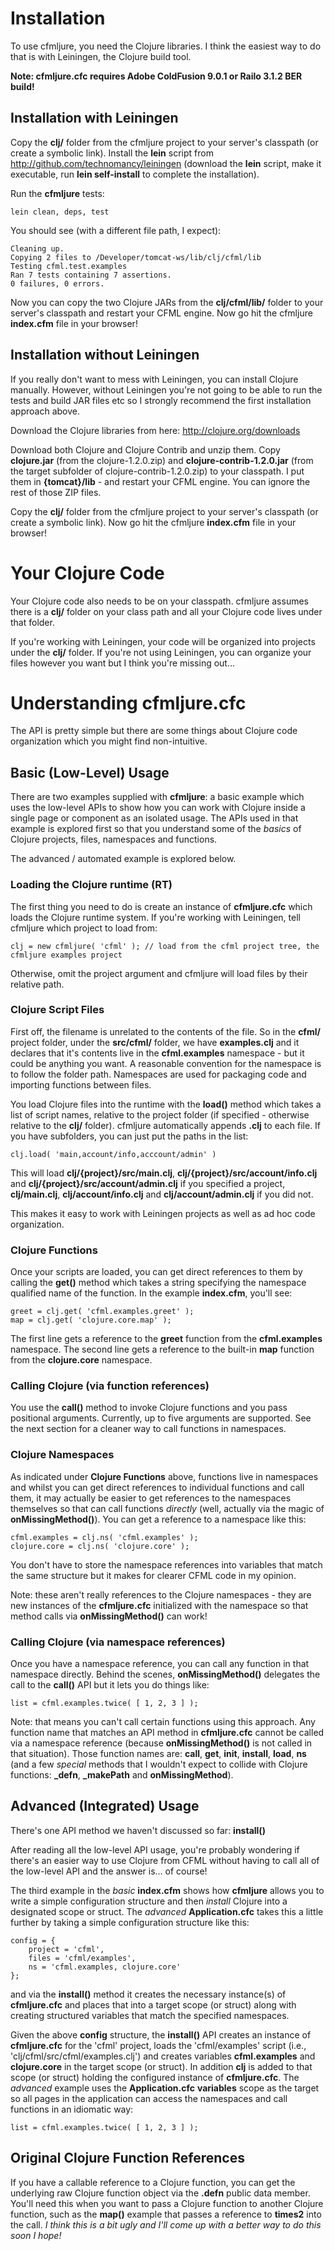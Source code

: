 # Installation

To use cfmljure, you need the Clojure libraries. I think the easiest way to do that is with Leiningen, the Clojure build tool.

**Note: cfmljure.cfc requires Adobe ColdFusion 9.0.1 or Railo 3.1.2 BER build!**

## Installation with Leiningen

Copy the **clj/** folder from the cfmljure project to your server's classpath (or create a 
symbolic link). Install the **lein** script from http://github.com/technomancy/leiningen 
(download the **lein** script, make it executable, run **lein self-install** to complete 
the installation).

Run the **cfmljure** tests:

	lein clean, deps, test

You should see (with a different file path, I expect):

	Cleaning up.
	Copying 2 files to /Developer/tomcat-ws/lib/clj/cfml/lib
	Testing cfml.test.examples
	Ran 7 tests containing 7 assertions.
	0 failures, 0 errors.

Now you can copy the two Clojure JARs from the **clj/cfml/lib/** folder to your server's classpath
and restart your CFML engine. Now go hit the cfmljure **index.cfm** file in your browser!

## Installation without Leiningen

If you really don't want to mess with Leiningen, you can install Clojure manually. However, without Leiningen
you're not going to be able to run the tests and build JAR files etc so I strongly recommend the first installation
approach above.

Download the Clojure libraries from here: http://clojure.org/downloads

Download both Clojure and Clojure Contrib and unzip them. Copy **clojure.jar** (from the clojure-1.2.0.zip)
and **clojure-contrib-1.2.0.jar** (from the target subfolder of clojure-contrib-1.2.0.zip) to your classpath.
I put them in **{tomcat}/lib** - and restart your CFML engine. You can ignore the rest of those ZIP files.

Copy the **clj/** folder from the cfmljure project to your server's classpath (or create a symbolic link).
Now go hit the cfmljure **index.cfm** file in your browser!

# Your Clojure Code

Your Clojure code also needs to be on your classpath. cfmljure assumes there is a **clj/** folder on your class
path and all your Clojure code lives under that folder.

If you're working with Leiningen, your code will be organized into projects under the **clj/** folder. If you're
not using Leiningen, you can organize your files however you want but I think you're missing out...

# Understanding cfmljure.cfc

The API is pretty simple but there are some things about Clojure code organization which you might find non-intuitive.

## Basic (Low-Level) Usage

There are two examples supplied with **cfmljure**: a basic example which uses the low-level APIs to show how you can
work with Clojure inside a single page or component as an isolated usage. The APIs used in that example is explored
first so that you understand some of the *basics* of Clojure projects, files, namespaces and functions.

The advanced / automated example is explored below.

### Loading the Clojure runtime (RT)

The first thing you need to do is create an instance of **cfmljure.cfc** which loads the Clojure runtime system. If
you're working with Leiningen, tell cfmljure which project to load from:

	clj = new cfmljure( 'cfml' ); // load from the cfml project tree, the cfmljure examples project

Otherwise, omit the project argument and cfmljure will load files by their relative path.

### Clojure Script Files

First off, the filename is unrelated to the contents of the file. So in the **cfml/** project folder, under the
**src/cfml/** folder, we have **examples.clj** and it declares that it's contents live in the **cfml.examples**
namespace - but it could be anything you want. A reasonable convention for the namespace is to follow the folder
path. Namespaces are used for packaging code and importing functions between files.

You load Clojure files into the runtime with the **load()** method which takes a list of script names, relative to
the project folder (if specified - otherwise relative to the **clj/** folder). cfmljure automatically appends
**.clj** to each file. If you have subfolders, you can just put the paths in the list:

	clj.load( 'main,account/info,acccount/admin' )

This will load **clj/{project}/src/main.clj**, **clj/{project}/src/account/info.clj** and **clj/{project}/src/account/admin.clj**
if you specified a project, **clj/main.clj**, **clj/account/info.clj** and **clj/account/admin.clj** if you did not.

This makes it easy to work with Leiningen projects as well as ad hoc code organization.

### Clojure Functions

Once your scripts are loaded, you can get direct references to them by calling the **get()** method which takes a string
specifying the namespace qualified name of the function. In the example **index.cfm**, you'll see:

	greet = clj.get( 'cfml.examples.greet' );
	map = clj.get( 'clojure.core.map' );

The first line gets a reference to the **greet** function from the **cfml.examples** namespace.
The second line gets a reference to the built-in **map** function from the **clojure.core** namespace.

### Calling Clojure (via function references)

You use the **call()** method to invoke Clojure functions and you pass positional arguments.
Currently, up to five arguments are supported. See the next section for a cleaner way to call functions in namespaces.

### Clojure Namespaces

As indicated under **Clojure Functions** above, functions live in namespaces and whilst you can get direct
references to individual functions and call them, it may actually be easier to get references to the namespaces
themselves so that can call functions *directly* (well, actually via the magic of **onMissingMethod()**). You
can get a reference to a namespace like this:

	cfml.examples = clj.ns( 'cfml.examples' );
	clojure.core = clj.ns( 'clojure.core' );

You don't have to store the namespace references into variables that match the same structure but it makes for
clearer CFML code in my opinion.

Note: these aren't really references to the Clojure namespaces - they are new instances of the **cfmljure.cfc**
initialized with the namespace so that method calls via **onMissingMethod()** can work!

### Calling Clojure (via namespace references)

Once you have a namespace reference, you can call any function in that namespace directly. Behind the scenes,
**onMissingMethod()** delegates the call to the **call()** API but it lets you do things like:

	list = cfml.examples.twice( [ 1, 2, 3 ] );

Note: that means you can't call certain functions using this approach. Any function name that matches an API
method in **cfmljure.cfc** cannot be called via a namespace reference (because **onMissingMethod()** is not
called in that situation). Those function names are: **call**, **get**, **init**, **install**, **load**, **ns**
(and a few *special* methods that I wouldn't expect to collide with Clojure functions: **\_defn**, **\_makePath**
and **onMissingMethod**).

## Advanced (Integrated) Usage

There's one API method we haven't discussed so far: **install()**

After reading all the low-level API usage, you're probably wondering if there's an easier way to use Clojure from
CFML without having to call all of the low-level API and the answer is... of course!

The third example in the *basic* **index.cfm** shows how **cfmljure** allows you to write a simple configuration
structure and then *install* Clojure into a designated scope or struct. The *advanced* **Application.cfc** takes
this a little further by taking a simple configuration structure like this:

	config = {
		project = 'cfml',
		files = 'cfml/examples',
		ns = 'cfml.examples, clojure.core'
	};

and via the **install()** method it creates the necessary instance(s) of **cfmljure.cfc** and places that into a
target scope (or struct) along with creating structured variables that match the specified namespaces.

Given the above **config** structure, the **install()** API creates an instance of **cfmljure.cfc** for the 'cfml'
project, loads the 'cfml/examples' script (i.e., 'clj/cfml/src/cfml/examples.clj') and creates variables **cfml.examples**
and **clojure.core** in the target scope (or struct). In addition **clj** is added to that scope (or struct) holding the
configured instance of **cfmljure.cfc**. The *advanced* example uses the **Application.cfc** **variables** scope as the
target so all pages in the application can access the namespaces and call functions in an idiomatic way:

	list = cfml.examples.twice( [ 1, 2, 3 ] );

## Original Clojure Function References

If you have a callable reference to a Clojure function, you can get the underlying raw Clojure function object via the
**.defn** public data member. You'll need this when you want to pass a Clojure function to another Clojure function,
such as the **map()** example that passes a reference to **times2** into the call. _I think this is a bit ugly and I'll
come up with a better way to do this soon I hope!_